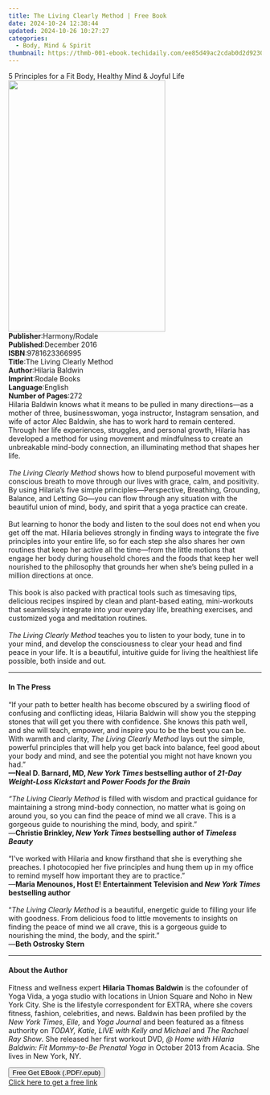 ```yaml
---
title: The Living Clearly Method | Free Book
date: 2024-10-24 12:38:44
updated: 2024-10-26 10:27:27
categories:
  - Body, Mind & Spirit
thumbnail: https://thmb-001-ebook.techidaily.com/ee85d49ac2cdab0d2d9230331d639ce48fd9b88bd367eae193a1f199a6c4360f.jpg
---
```

<main id="book-container">
  <div class="flex flex-col">
    <div class="book-brief flex-1 py-6 px-4 sm:p-6 md:py-10 md:px-8">
      <!-- brief-->
      <div class="book-brief-main">
        5 Principles for a Fit Body, Healthy Mind & Joyful Life
      </div>
    </div>
    <div
      class="book-meta-info flex-1 grid gap-4 col-start-1 col-end-3 row-start-1 sm:mb-6 sm:grid-cols-4 lg:gap-6 lg:col-start-2 lg:row-end-6 lg:row-span-6 lg:mb-0"
    >
      <div
        class="book-meta-info-left place-content-center mt-4 p-4 text-sm leading-6 col-start-2 col-span-2 dark:text-slate-400"
      >
        <img
          class="w-full h-500 object-cover rounded-lg sm:h-255 sm:col-span-2 lg:col-span-full"
          src="https://img-001-ebook.techidaily.com/64f0e5f68ac312df1f7f40e2e4819d20fa36e9ef2461fd81ac3531f616ad2fc8.jpg"
          alt=""
          width="312"
          height="500"
        />
      </div>
      <div
        class="book-meta-info-right mt-2 col-start-1 row-start-2 col-span-3 self-center"
      >
        <!-- meta data  -->
        <div class="flex flex-col px-4 md:px-8">
          <div class="flex-1">
            <strong>Publisher</strong>:<span class="px-2">Harmony/Rodale</span>
          </div>
          <div class="flex-1">
            <strong>Published</strong>:<span class="px-2">December 2016</span>
          </div>
          <div class="flex-1">
            <strong>ISBN</strong>:<span class="px-2">9781623366995</span>
          </div>
          <div class="flex-1">
            <strong>Title</strong>:<span class="px-2"
              >The Living Clearly Method</span
            >
          </div>
          <div class="flex-1">
            <strong>Author</strong>:<span class="px-2">Hilaria Baldwin</span>
          </div>
          <div class="flex-1">
            <strong>Imprint</strong>:<span class="px-2">Rodale Books</span>
          </div>
          <div class="flex-1">
            <strong>Language</strong>:<span class="px-2">English</span>
          </div>
          <div class="flex-1">
            <strong>Number of Pages</strong>:<span class="px-2">272</span>
          </div>
        </div>
      </div>
    </div>
    <div class="book-description flex-1 py-6 px-4 sm:p-6 md:py-10 md:px-8">
      <div class="book-description-main">
        <div accordion-content="" id="description">
          Hilaria Baldwin knows what it means to be pulled in many directions—as
          a mother of three, businesswoman, yoga instructor, Instagram
          sensation, and wife of actor Alec Baldwin, she has to work hard to
          remain centered. Through her life experiences, struggles, and personal
          growth, Hilaria has developed a method for using movement and
          mindfulness to create an unbreakable mind-body connection, an
          illuminating method that shapes her life. <br /><i></i><br /><i
            >The Living Clearly Method </i
          >shows how to blend purposeful movement with conscious breath to move
          through our lives with grace, calm, and positivity. By using Hilaria’s
          five simple principles—Perspective, Breathing, Grounding, Balance, and
          Letting Go—you can flow through any situation with the beautiful union
          of mind, body, and spirit that a yoga practice can create.
          <br /><br />But learning to honor the body and listen to the soul does
          not end when you get off the mat. Hilaria believes strongly in finding
          ways to integrate the five principles into your entire life, so for
          each step she also shares her own routines that keep her active all
          the time—from the little motions that engage her body during household
          chores and the foods that keep her well nourished to the philosophy
          that grounds her when she’s being pulled in a million directions at
          once. <br /><br />This book is also packed with practical tools such
          as timesaving tips, delicious recipes inspired by clean and
          plant-based eating, mini-workouts that seamlessly integrate into your
          everyday life, breathing exercises, and customized yoga and meditation
          routines. <br /><i></i><br /><i>The Living Clearly Method </i>teaches
          you to listen to your body, tune in to your mind, and develop the
          consciousness to clear your head and find peace in your life. It is a
          beautiful, intuitive guide for living the healthiest life possible,
          both inside and out.
        </div>
        <div class="accordion-fader"></div>
      </div>
    </div>
    <div class="book-excerpts flex-1 py-6 px-4 sm:p-6 md:py-10 md:px-8">
      <!-- excerpts-->
      <div class="book-excerpts-main">
        <hr />
        <h4 class="placeholder placeholder-heading">
          <span>In The Press</span>
        </h4>
        <p>
          “If your path to better health has become obscured by a swirling flood
          of confusing and conflicting ideas, Hilaria Baldwin will show you the
          stepping stones that will get you there with confidence. She knows
          this path well, and she will teach, empower, and inspire you to be the
          best you can be. With warmth and clarity,
          <i>The Living Clearly Method</i> lays out the simple, powerful
          principles that will help you get back into balance, feel good about
          your body and mind, and see the potential you might not have known you
          had.”<br /><b
            >—Neal D. Barnard, MD, <i>New York Times </i>bestselling author of
            <i>21-Day Weight-Loss Kickstart</i> and
            <i>Power Foods for the Brain</i></b
          ><br /><br /><i>“The Living Clearly Method</i> is filled with wisdom
          and practical guidance for maintaining a strong mind-body connection,
          no matter what is going on around you, so you can find the peace of
          mind we all crave. This is a gorgeous guide to nourishing the mind,
          body, and spirit.” <br />—<b
            >Christie Brinkley, <i>New York Times</i> bestselling author of
            <i>Timeless Beauty</i></b
          ><br /><b
            ><i><br /></i></b
          >“I've worked with Hilaria and know firsthand that she is everything
          she preaches. I photocopied her five principles and hung them up in my
          office to remind myself how important they are to practice.”<br />—<b
            >Maria Menounos, Host E! Entertainment Television and
            <i>New York Times</i> bestselling author</b
          ><br /><b><br /></b>“<i>The Living Clearly Method</i> is a beautiful,
          energetic guide to filling your life with goodness. From delicious
          food to little movements to insights on finding the peace of mind we
          all crave, this is a gorgeous guide to nourishing the mind, the body,
          and the spirit.” <br />—<b>Beth Ostrosky Stern</b>
        </p>
      </div>
    </div>
    <div class="book-about-author flex-1 py-6 px-4 sm:p-6 md:py-10 md:px-8">
      <!-- about author-->
      <div class="book-main-author-main">
        <hr />
        <h4 class="placeholder placeholder-heading">
          <span>About the Author</span>
        </h4>
        <p>
          Fitness and wellness expert <b>Hilaria Thomas Baldwin</b> is the
          cofounder of Yoga Vida, a yoga studio with locations in Union Square
          and Noho in New York City. She is the lifestyle correspondent for
          EXTRA, where she covers fitness, fashion, celebrities, and news.
          Baldwin has been profiled by the <i>New York Times</i>,
          <i>Elle,</i> and <i>Yoga Journal</i> and been featured as a fitness
          authority on <i>TODAY, Katie, LIVE with Kelly and Michael </i>and
          <i>The Rachael Ray Show</i>. She released her first workout DVD,
          <i>@ Home with Hilaria Baldwin: Fit Mommy-to-Be Prenatal Yoga</i> in
          October 2013 from Acacia. She lives in New York, NY.
        </p>
      </div>
    </div>
    <div class="book-free-get flex-1 py-6 px-4 sm:p-6 md:py-10 md:px-8">
      <button
        id="btn-free-get"
        class="bg-blue-500 hover:bg-blue-700 text-white font-bold py-2 px-4 rounded"
      >
        Free Get EBook (.PDF/.epub)
      </button>
      <div id="countdown-display" class="px-2 text-lg mt-2"></div>
      <a
        id="free-link"
        class="hidden bg-blue-500 hover:bg-blue-700 text-white font-bold py-2 px-4 rounded"
        href="https://www.ebooks.com/en-us/book/96177140/the-living-clearly-method/hilaria-baldwin/"
        target="_blank"
        >Click here to get a free link</a
      >
    </div>
    <script>
      let countdownTime = 0;
      let countdownInterval = null;
      document
        .getElementById('btn-free-get')
        .addEventListener('click', startCountdown);
      function startCountdown() {
        countdownTime = new Date().getTime() + 60000 * 3;
        countdownInterval = setInterval(updateCountdown, 1000);
        document.getElementById('btn-free-get').disabled = true;
        document
          .getElementById('btn-free-get')
          .classList.add('bg-gray-500', 'cursor-not-allowed');
      }
      function updateCountdown() {
        let currentTime = new Date().getTime();
        let timeLeft = countdownTime - currentTime;
        let secondsLeft = Math.floor(timeLeft / 1000);
        document.getElementById('countdown-display').innerHTML =
          `Remaining time: ${secondsLeft} seconds.`;
        if (secondsLeft <= 0) {
          clearInterval(countdownInterval);
          document.getElementById('btn-free-get').classList.add('hidden');
          document.getElementById('free-link').classList.remove('hidden');
          document.getElementById('countdown-display').innerHTML = '';
        }
      }
    </script>
  </div>
</main>
